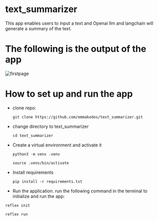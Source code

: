 # text_summarizer
This app enables users to input a text and Openai llm and langchain will generate a summary of the text.

# The following is the output of the app
![firstpage](https://github.com/emmakodes/text_summarizer/assets/34986076/b7fab503-e710-4ce3-97e4-2a8728acf294)

# How to set up and run the app

- clone repo:
  
  `git clone https://github.com/emmakodes/text_summarizer.git`

- change directory to text_summarizer

  `cd text_summarizer`

- Create a virtual environment and activate it
  
  `python3 -m venv .venv`

  `source .venv/bin/activate`

- Install requirements

  `pip install -r requirements.txt`

- Run the application.
  run the following command in the terminal to initialize and run the app:


`reflex init`

`reflex run`

